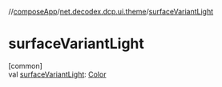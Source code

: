 //[composeApp](../../index.md)/[net.decodex.dcp.ui.theme](index.md)/[surfaceVariantLight](surface-variant-light.md)

# surfaceVariantLight

[common]\
val [surfaceVariantLight](surface-variant-light.md): [Color](https://developer.android.com/reference/kotlin/androidx/compose/ui/graphics/Color.html)
